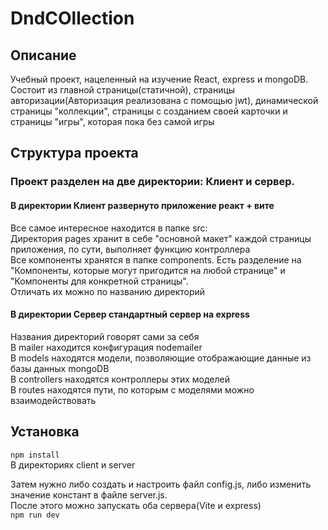 <h1> DndCOllection </h1>

<h2> Описание </h2> 
<p>Учебный проект, нацеленный на изучение React, express и mongoDB. <br>
Состоит из главной страницы(статичной), страницы авторизации(Авторизация реализована с помощью jwt), динамической страницы "коллекции", страницы с созданием своей карточки и страницы "игры", которая пока без самой игры
</p>

<h2>Структура проекта</h2>
<h3> Проект разделен на две директории: Клиент и сервер. </h3>
<h4>В директории Клиент развернуто приложение реакт + вите </h4>
    <p>Все самое интересное находится в папке src: <br>
    Директория pages хранит в себе "основной макет" каждой страницы приложения, по сути, выполняет функцию контроллера <br>
    Все компоненты хранятся в папке components. Есть разделение на "Компоненты, которые могут пригодится на любой странице" и "Компоненты для конкретной страницы". <br>
    Отличать их можно по названию директорий</p>
<h4>В директории Сервер стандартный сервер на express</h4>
    <p>Названия директорий говорят сами за себя <br>
    В mailer находится конфигурация nodemailer <br>
    В models находятся модели, позволяющие отображающие данные из базы данных mongoDB <br>
    В controllers находятся контроллеры этих моделей <br>
    В routes находятся пути, по которым с моделями можно взаимодействовать </p>

</p>

<h2> Установка</h2>
<p>
    
`npm install` <br>
В директориях client и server <br>

Затем нужно либо создать и настроить файл config.js, либо изменить значение констант в файле server.js. <br>
После этого можно запускать оба сервера(Vite и express) <br>
    `npm run dev`
</p>
